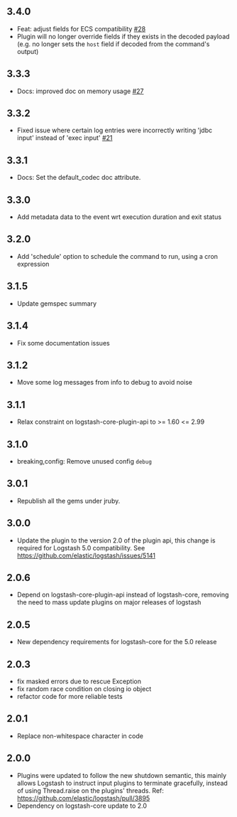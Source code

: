 ## 3.4.0
  - Feat: adjust fields for ECS compatibility [#28](https://github.com/logstash-plugins/logstash-input-exec/pull/28)
  - Plugin will no longer override fields if they exists in the decoded payload 
    (e.g. no longer sets the `host` field if decoded from the command's output)

## 3.3.3
  - Docs: improved doc on memory usage [#27](https://github.com/logstash-plugins/logstash-input-exec/pull/27)

## 3.3.2
  - Fixed issue where certain log entries were incorrectly writing 'jdbc input' instead of 'exec input' [#21](https://github.com/logstash-plugins/logstash-input-exec/pull/21)

## 3.3.1
  - Docs: Set the default_codec doc attribute.

## 3.3.0
  - Add metadata data to the event wrt execution duration and exit status

## 3.2.0
  - Add 'schedule' option to schedule the command to run, using a cron expression

## 3.1.5
  - Update gemspec summary

## 3.1.4
  - Fix some documentation issues

## 3.1.2
  - Move some log messages from info to debug to avoid noise

## 3.1.1
  - Relax constraint on logstash-core-plugin-api to >= 1.60 <= 2.99

## 3.1.0
 - breaking,config: Remove unused config `debug`

## 3.0.1
 - Republish all the gems under jruby.

## 3.0.0
 - Update the plugin to the version 2.0 of the plugin api, this change is required for Logstash 5.0 compatibility. See https://github.com/elastic/logstash/issues/5141

## 2.0.6
 - Depend on logstash-core-plugin-api instead of logstash-core, removing the need to mass update plugins on major releases of logstash

## 2.0.5
 - New dependency requirements for logstash-core for the 5.0 release

## 2.0.3
 - fix masked errors due to rescue Exception
 - fix random race condition on closing io object
 - refactor code for more reliable tests

## 2.0.1
 - Replace non-whitespace character in code

## 2.0.0
 - Plugins were updated to follow the new shutdown semantic, this mainly allows Logstash to instruct input plugins to terminate gracefully,
   instead of using Thread.raise on the plugins' threads. Ref: https://github.com/elastic/logstash/pull/3895
 - Dependency on logstash-core update to 2.0
